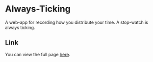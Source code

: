 # Always-Ticking
A web-app for recording how you distribute your time. A stop-watch is always ticking.

## Link

You can view the full page <a href="https://dshepsis.github.io/Always-Ticking/">here</a>.
